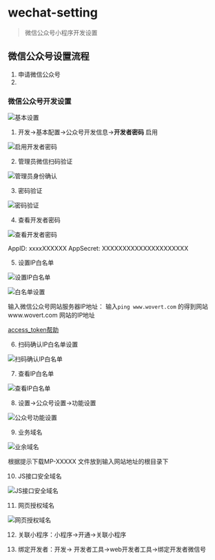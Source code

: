 # wechat-setting

> 微信公众号小程序开发设置

## 微信公众号设置流程

1. 申请微信公众号
2. 

### 微信公众号开发设置

![基本设置](./images/basic.png)

1. 开发->基本配置->公众号开发信息->**开发者密码** 启用

![启用开发者密码](./images/basic-wechat-dev-info.png)

2. 管理员微信扫码验证

![管理员身份确认](./images/sao-authroization.png)

3. 密码验证

![密码验证](./images/password-verify.png)

4. 查看开发者密码

![查看开发者密码](./images/view-dev-password.png)

AppID: xxxxXXXXXX
AppSecret: XXXXXXXXXXXXXXXXXXXXX

5. 设置IP白名单

![设置IP白名单](./images/allow-ip.png)

![白名单设置](./images/set-allow-ip.png)

输入微信公众号网站服务器IP地址： 输入`ping www.wovert.com` 的得到网站www.wovert.com 网站的IP地址

[access_token帮助](https://mp.weixin.qq.com/wiki?t=resource/res_main&id=mp1421140183)

6. 扫码确认IP白名单设置

![扫码确认IP白名单](./images/sao-ip-allow.png)

7. 查看IP白名单

![查看IP白名单](./images/view-ip-allow.png)

8. 设置->公众号设置->功能设置

![公众号功能设置](./images/function.png)

9. 业务域名

![业余域名](./images/service-domain.png)

根据提示下载MP-XXXXX 文件放到输入网站地址的根目录下

10. JS接口安全域名

![JS接口安全域名](./images/jsapi-domain.png)

11. 网页授权域名

![网页授权域名](./images/web-auth.png)

12. 关联小程序：小程序->开通->关联小程序

13. 绑定开发者：开发-> 开发者工具->web开发者工具->绑定开发者微信号
